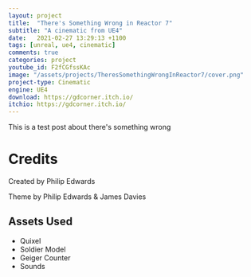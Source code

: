 ```yaml
---
layout: project
title:  "There's Something Wrong in Reactor 7"
subtitle: "A cinematic from UE4"
date:   2021-02-27 13:29:13 +1100
tags: [unreal, ue4, cinematic]
comments: true
categories: project
youtube_id: F2fCGfssKAc
image: "/assets/projects/TheresSomethingWrongInReactor7/cover.png"
project-type: Cinematic
engine: UE4
download: https://gdcorner.itch.io/
itchio: https://gdcorner.itch.io/
---
```


This is a test post about there's something wrong

# Credits

Created by Philip Edwards

Theme by Philip Edwards & James Davies

## Assets Used

- Quixel
- Soldier Model
- Geiger Counter
- Sounds
